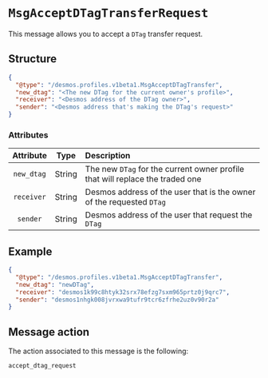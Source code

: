 # `MsgAcceptDTagTransferRequest`
This message allows you to accept a `DTag` transfer request.

## Structure
````json
{
  "@type": "/desmos.profiles.v1beta1.MsgAcceptDTagTransfer",
  "new_dtag": "<The new DTag for the current owner's profile>",
  "receiver": "<Desmos address of the DTag owner>",
  "sender": "<Desmos address that's making the DTag's request>"
}
````

### Attributes
| Attribute | Type | Description |
| :-------: | :----: | :-------- |
| `new_dtag` | String | The new `DTag` for the current owner profile that will replace the traded one |
| `receiver`  | String | Desmos address of the user that is the owner of the requested `DTag` |
| `sender`| String | Desmos address of the user that request the `DTag` |

## Example

````json
{
  "@type": "/desmos.profiles.v1beta1.MsgAcceptDTagTransfer",
  "new_dtag": "newDTag",
  "receiver": "desmos1k99c8htyk32srx78efzg7sxm965prtz0j9qrc7",
  "sender": "desmos1nhgk008jvrxwa9tufr9tcr6zfrhe2uz0v90r2a"
}
````

## Message action
The action associated to this message is the following:

```
accept_dtag_request
```
